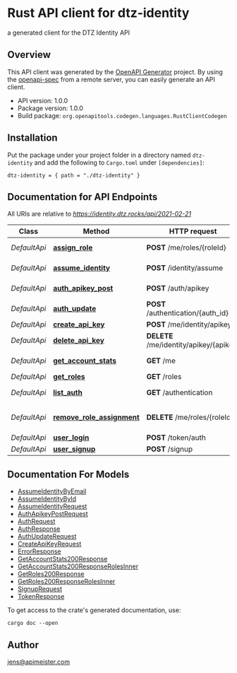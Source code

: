 # Rust API client for dtz-identity

a generated client for the DTZ Identity API


## Overview

This API client was generated by the [OpenAPI Generator](https://openapi-generator.tech) project.  By using the [openapi-spec](https://openapis.org) from a remote server, you can easily generate an API client.

- API version: 1.0.0
- Package version: 1.0.0
- Build package: `org.openapitools.codegen.languages.RustClientCodegen`

## Installation

Put the package under your project folder in a directory named `dtz-identity` and add the following to `Cargo.toml` under `[dependencies]`:

```
dtz-identity = { path = "./dtz-identity" }
```

## Documentation for API Endpoints

All URIs are relative to *https://identity.dtz.rocks/api/2021-02-21*

Class | Method | HTTP request | Description
------------ | ------------- | ------------- | -------------
*DefaultApi* | [**assign_role**](docs/DefaultApi.md#assign_role) | **POST** /me/roles/{roleId} | create role assignment
*DefaultApi* | [**assume_identity**](docs/DefaultApi.md#assume_identity) | **POST** /identity/assume | assume identity
*DefaultApi* | [**auth_apikey_post**](docs/DefaultApi.md#auth_apikey_post) | **POST** /auth/apikey | authenticate with apikey
*DefaultApi* | [**auth_update**](docs/DefaultApi.md#auth_update) | **POST** /authentication/{auth_id} | update an authentication
*DefaultApi* | [**create_api_key**](docs/DefaultApi.md#create_api_key) | **POST** /me/identity/apikey | create api key
*DefaultApi* | [**delete_api_key**](docs/DefaultApi.md#delete_api_key) | **DELETE** /me/identity/apikey/{apikey} | delete api key
*DefaultApi* | [**get_account_stats**](docs/DefaultApi.md#get_account_stats) | **GET** /me | get account stats
*DefaultApi* | [**get_roles**](docs/DefaultApi.md#get_roles) | **GET** /roles | get roles
*DefaultApi* | [**list_auth**](docs/DefaultApi.md#list_auth) | **GET** /authentication | list user authentications
*DefaultApi* | [**remove_role_assignment**](docs/DefaultApi.md#remove_role_assignment) | **DELETE** /me/roles/{roleId} | remove role assignment from identity
*DefaultApi* | [**user_login**](docs/DefaultApi.md#user_login) | **POST** /token/auth | user login
*DefaultApi* | [**user_signup**](docs/DefaultApi.md#user_signup) | **POST** /signup | user signup


## Documentation For Models

 - [AssumeIdentityByEmail](docs/AssumeIdentityByEmail.md)
 - [AssumeIdentityById](docs/AssumeIdentityById.md)
 - [AssumeIdentityRequest](docs/AssumeIdentityRequest.md)
 - [AuthApikeyPostRequest](docs/AuthApikeyPostRequest.md)
 - [AuthRequest](docs/AuthRequest.md)
 - [AuthResponse](docs/AuthResponse.md)
 - [AuthUpdateRequest](docs/AuthUpdateRequest.md)
 - [CreateApiKeyRequest](docs/CreateApiKeyRequest.md)
 - [ErrorResponse](docs/ErrorResponse.md)
 - [GetAccountStats200Response](docs/GetAccountStats200Response.md)
 - [GetAccountStats200ResponseRolesInner](docs/GetAccountStats200ResponseRolesInner.md)
 - [GetRoles200Response](docs/GetRoles200Response.md)
 - [GetRoles200ResponseRolesInner](docs/GetRoles200ResponseRolesInner.md)
 - [SignupRequest](docs/SignupRequest.md)
 - [TokenResponse](docs/TokenResponse.md)


To get access to the crate's generated documentation, use:

```
cargo doc --open
```

## Author

jens@apimeister.com

